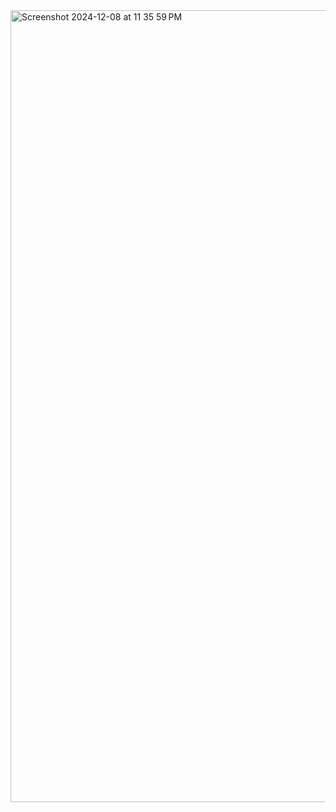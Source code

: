 <img width="1267" alt="Screenshot 2024-12-08 at 11 35 59 PM" src="https://github.com/user-attachments/assets/cfc899a2-5e6b-4496-874c-d441f9ce49ac">

